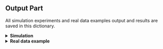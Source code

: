 ## Output Part

All simulation experiments and real data examples output and results are saved in this dictionary.


<details>
 <summary><strong>Simulation</strong></summary>
 <ul>
  <li><strong>independent case</strong>
     <ul>
      <li>"<strong><em>dmc_5000_30000.csv</em></strong>": the output MSE of simulation 1 using our proposed DLR method with T=100 and sample size from 5000 to 30000.</li>
         <li> "<strong><em>baseline_120000.csv</em></strong>": the output MSE of simulation 1 using Static benchmark with T=100 and sample size 120000.</li>
      <li> "<strong><em>local_smoth_120000.csv</em></strong>": the output MSE of simulation 1 using TwoStep benchmark with T=100 and sample size 120000.</li>
      <li> "<strong><em>tensor_30000.csv</em></strong>": the output MSE of simulation 1 using Tensor benchmark with T=100 and sample size 30000.</li>
      <li> "<strong><em>phase_transition.csv,phase_transition_precise.csv</em></strong>": the output MSE of simulation 1 using DLR method with different settings of the number of time points and sample size.</li>
      <li> "<strong><em>phase_transition_precise.csv</em></strong>": the output MSE of simulation 1 using TwoStep benchmark with T=100 and sample size 120000.</li>
     </ul>
     </li>
  <li><strong>dependent case</strong>
     <ul>
         <li> </li>
         <li> </li>
     </ul>
     </li>
 </ul>
</details>

<details>
<summary><strong>Real data example</strong></summary>
 <ul>
     <li><strong>Netflix dataset</strong>
     <ul>
         <li></li>
         <li> </li>
     </ul>
     </li>
  <li><strong>Davis 2016 lions video</strong>
     <ul>
         <li></li>
         <li></li>
     </ul>
     </li>
 </ul>
</details>


